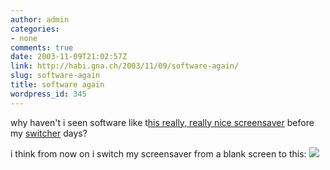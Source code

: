 ```yaml
---
author: admin
categories:
- none
comments: true
date: 2003-11-09T21:02:57Z
link: http://habi.gna.ch/2003/11/09/software-again/
slug: software-again
title: software again
wordpress_id: 345
---
```


why haven't i seen software like t[his really, really nice screensaver](http://www.zugakousaku.com/web_data/20th_e/index.shtml) before my [switcher](http://www.apple.com/switch/) days?

i think from now on i switch my screensaver from a blank screen to this: 
[![](http://habi.gna.ch/blog/images/capture01-tm.jpg)](http://habi.gna.ch/blog/images/capture01.jpg)
